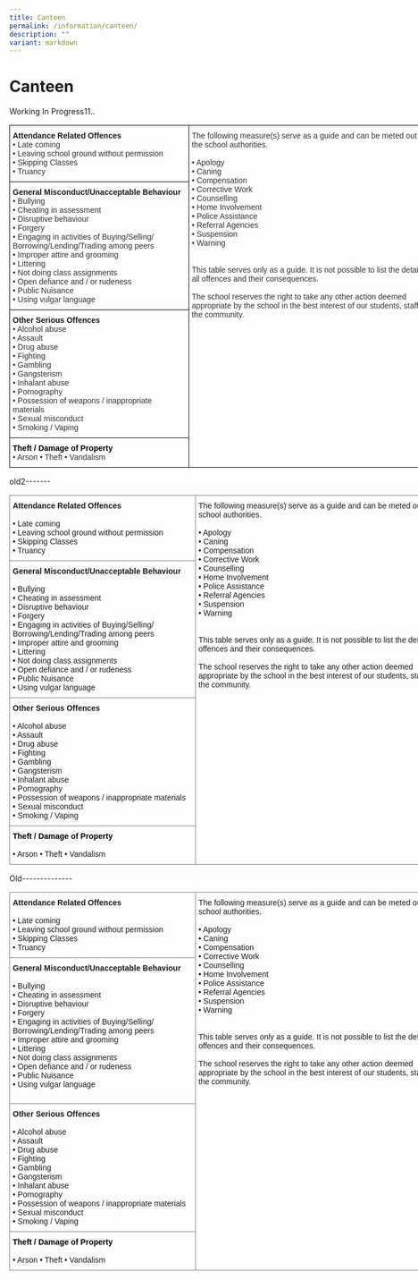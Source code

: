 ```yaml
---
title: Canteen
permalink: /information/canteen/
description: ""
variant: markdown
---
```

<h1><strong>Canteen</strong></h1>
Working In Progress11..

<table class="tg" style="border-collapse:collapse;border-spacing:0;table-layout: fixed; width: 776px"><colgroup><col style="width: 321px"><col style="width: 455px"></colgroup>
<thead>
<tr><td style="border-color:black;border-style:solid;border-width:1px;font-family:Arial, sans-serif;font-size:14px;overflow:hidden;padding:10px 5px;text-align:left;vertical-align:top;word-break:normal"><span style="font-weight:bold;font-style:inherit">Attendance Related Offences</span><br><span style="color:#323232">• Late coming</span><br><span style="color:#323232">• Leaving school ground without permission</span><br><span style="color:#323232">• Skipping Classes</span><br><span style="color:#323232">• Truancy</span><br></td>
<td rowspan="4" style="border-color:black;border-style:solid;border-width:1px;font-family:Arial, sans-serif;font-size:14px;overflow:hidden;padding:10px 5px;text-align:left;vertical-align:top;word-break:normal"><span style="color:#323232">The following measure(s) serve as a guide and can be meted out by the school authorities.</span><br><br><span style="color:#323232">• Apology</span><br><span style="color:#323232">• Caning</span><br><span style="color:#323232">• Compensation</span><br><span style="color:#323232">• Corrective Work</span><br><span style="color:#323232">• Counselling</span><br><span style="color:#323232">• Home Involvement</span><br><span style="color:#323232">• Police Assistance</span><br><span style="color:#323232">• Referral Agencies</span><br><span style="color:#323232">• Suspension</span><br><span style="color:#323232">• Warning</span><br><br><br><span style="color:#323232">This table serves only as a guide. It is not possible to list the details of all offences and their consequences.</span><br><br><span style="color:#323232">The school reserves the right to take any other action deemed appropriate by the school in the best interest of our students, staff and the community.</span><br><br></td>
</tr>
<tr>
<td style="border-color:black;border-style:solid;border-width:1px;font-family:Arial, sans-serif;font-size:14px;overflow:hidden;padding:10px 5px;text-align:left;vertical-align:top;word-break:normal"><span style="font-weight:bold;font-style:inherit">General Misconduct/Unacceptable Behaviour</span><br><span style="color:#323232">• Bullying</span><br><span style="color:#323232">• Cheating in assessment</span><br><span style="color:#323232">• Disruptive behaviour</span><br><span style="color:#323232">• Forgery</span><br><span style="color:#323232">• Engaging in activities of Buying/Selling/</span><br><span style="color:#323232">Borrowing/Lending/Trading among peers</span><br><span style="color:#323232">• Improper attire and grooming</span><br><span style="color:#323232">• Littering</span><br><span style="color:#323232">• Not doing class assignments</span><br><span style="color:#323232">• Open defiance and / or rudeness</span><br><span style="color:#323232">• Public Nuisance</span><br><span style="color:#323232">• Using vulgar language</span><br></td>
</tr>
<tr><td style="border-color:black;border-style:solid;border-width:1px;font-family:Arial, sans-serif;font-size:14px;overflow:hidden;padding:10px 5px;text-align:left;vertical-align:top;word-break:normal"><span style="font-weight:bold;font-style:inherit">Other Serious Offences</span><br><span style="color:#323232">• Alcohol abuse</span><br><span style="color:#323232">• Assault</span><br><span style="color:#323232">• Drug abuse</span><br><span style="color:#323232">• Fighting</span><br><span style="color:#323232">• Gambling</span><br><span style="color:#323232">• Gangsterism</span><br><span style="color:#323232">• Inhalant abuse</span><br><span style="color:#323232">• Pornography</span><br><span style="color:#323232">• Possession of weapons / inappropriate materials</span><br><span style="color:#323232">• Sexual misconduct</span><br><span style="color:#323232">• Smoking / Vaping</span><br></td></tr>
<tr><td style="border-color:black;border-style:solid;border-width:1px;font-family:Arial, sans-serif;font-size:14px;overflow:hidden;padding:10px 5px;text-align:left;vertical-align:top;word-break:normal"><span style="font-weight:bold;font-style:inherit;color:black">Theft / Damage of Property</span><br><span style="color:#323232">• Arson • Theft • Vandalism</span></td></tr></thead></table>


old2-------

<table class="tg" style="border-collapse:collapse;border-spacing:0;table-layout: fixed; width: 797px"><colgroup><col style="width: 333px"><col style="width: 464px"></colgroup>
<thead>
<tr><td style="border-color:inherit;border-style:solid;border-width:1px;font-family:Arial, sans-serif;font-size:14px;overflow:hidden;padding:10px 5px;text-align:left;vertical-align:top;word-break:normal"><span style="font-weight:bold">Attendance Related Offences</span><br>   <br>• Late coming <br>• Leaving school ground without permission   <br>• Skipping Classes   <br>• Truancy   <br>    </td>
<td rowspan="4" style="border-color:inherit;border-style:solid;border-width:1px;font-family:Arial, sans-serif;font-size:14px;overflow:hidden;padding:10px 5px;text-align:left;vertical-align:top;word-break:normal"> The following measure(s) serve as a guide and can be meted out by the school authorities.                                   <br>   <br>• Apology   <br>• Caning   <br>• Compensation   <br>• Corrective Work   <br>• Counselling   <br>• Home Involvement   <br>• Police Assistance   <br>• Referral Agencies   <br>• Suspension   <br>• Warning<br>   <br>    <br>This table serves only as a guide. It is not possible to list the details of all offences and their consequences.<br> <br>The school reserves the right to take any other action deemed appropriate by the school in the best interest of our students, staff and the community.<br>   <br>    </td></tr>
<tr><td style="border-color:inherit;border-style:solid;border-width:1px;font-family:Arial, sans-serif;font-size:14px;overflow:hidden;padding:10px 5px;text-align:left;vertical-align:top;word-break:normal"><span style="font-weight:bold">General Misconduct/Unacceptable Behaviour</span><br>   <br>• Bullying   <br>• Cheating in assessment   <br>• Disruptive behaviour   <br>• Forgery   <br>• Engaging in activities of Buying/Selling/   <br>  Borrowing/Lending/Trading among peers <br>• Improper attire and grooming   <br>• Littering   <br>• Not doing class assignments   <br>• Open defiance and / or rudeness    <br>• Public Nuisance   <br>• Using vulgar language<br>       </td></tr>
<tr><td style="border-color:inherit;border-style:solid;border-width:1px;font-family:Arial, sans-serif;font-size:14px;overflow:hidden;padding:10px 5px;text-align:left;vertical-align:top;word-break:normal"><span style="font-weight:bold">Other Serious Offences</span><br>   <br>• Alcohol abuse   <br>• Assault   <br>• Drug abuse   <br>• Fighting   <br>• Gambling   <br>• Gangsterism   <br>• Inhalant abuse   <br>• Pornography   <br>• Possession of weapons / inappropriate materials   <br>• Sexual misconduct   <br>• Smoking / Vaping<br>       </td></tr><tr><td style="border-color:inherit;border-style:solid;border-width:1px;font-family:Arial, sans-serif;font-size:14px;overflow:hidden;padding:10px 5px;text-align:left;vertical-align:top;word-break:normal"> <span style="font-weight:bold;color:black">Theft / Damage of Property</span><br>   <br>• Arson  • Theft    • Vandalism<br>       </td></tr></thead></table>



Old--------------

<table class="tg" style="border-collapse:collapse;border-spacing:0;table-layout: fixed; width: 797px"><colgroup><col style="width: 333px"><col style="width: 464px"></colgroup>
<thead>
<tr><td style="border-color:inherit;border-style:solid;border-width:1px;font-family:Arial, sans-serif;font-size:14px;overflow:hidden;padding:10px 5px;text-align:left;vertical-align:top;word-break:normal"><span style="font-weight:bold">Attendance Related Offences</span><br>   <br>• Late coming <br>• Leaving school ground without permission   <br>• Skipping Classes   <br>• Truancy   <br>    </td>
<td rowspan="4" style="border-color:inherit;border-style:solid;border-width:1px;font-family:Arial, sans-serif;font-size:14px;overflow:hidden;padding:10px 5px;text-align:left;vertical-align:top;word-break:normal"> The following measure(s) serve as a guide and can be meted out by the school authorities.                                   <br>   <br>• Apology   <br>• Caning   <br>• Compensation   <br>• Corrective Work   <br>• Counselling   <br>• Home Involvement   <br>• Police Assistance   <br>• Referral Agencies   <br>• Suspension   <br>• Warning<br>   <br>    <br>This table serves only as a guide. It is not possible to list the details of all offences and their consequences.<br> <br>The school reserves the right to take any other action deemed appropriate by the school in the best interest of our students, staff and the community.<br>   <br>    </td></tr>
<tr><td style="border-color:inherit;border-style:solid;border-width:1px;font-family:Arial, sans-serif;font-size:14px;overflow:hidden;padding:10px 5px;text-align:left;vertical-align:top;word-break:normal"><span style="font-weight:bold">General Misconduct/Unacceptable Behaviour</span><br>   <br>• Bullying   <br>• Cheating in assessment   <br>• Disruptive behaviour   <br>• Forgery   <br>• Engaging in activities of Buying/Selling/   <br>  Borrowing/Lending/Trading among peers <br>• Improper attire and grooming   <br>• Littering   <br>• Not doing class assignments   <br>• Open defiance and / or rudeness    <br>• Public Nuisance   <br>• Using vulgar language<br>   <br>    </td></tr>
<tr><td style="border-color:inherit;border-style:solid;border-width:1px;font-family:Arial, sans-serif;font-size:14px;overflow:hidden;padding:10px 5px;text-align:left;vertical-align:top;word-break:normal"><span style="font-weight:bold">Other Serious Offences</span><br>   <br>• Alcohol abuse   <br>• Assault   <br>• Drug abuse   <br>• Fighting   <br>• Gambling   <br>• Gangsterism   <br>• Inhalant abuse   <br>• Pornography   <br>• Possession of weapons / inappropriate materials   <br>• Sexual misconduct   <br>• Smoking / Vaping<br>       </td></tr><tr><td style="border-color:inherit;border-style:solid;border-width:1px;font-family:Arial, sans-serif;font-size:14px;overflow:hidden;padding:10px 5px;text-align:left;vertical-align:top;word-break:normal"> <span style="font-weight:bold;color:black">Theft / Damage of Property</span><br>   <br>• Arson  • Theft    • Vandalism<br>       </td></tr></thead></table>